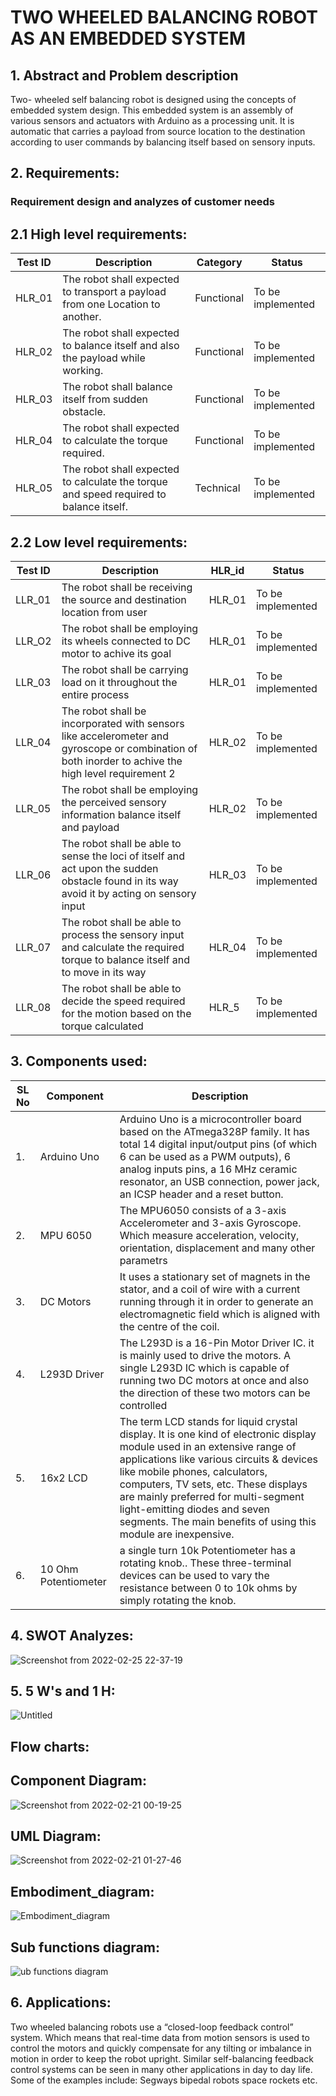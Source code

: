 # TWO WHEELED BALANCING ROBOT AS AN EMBEDDED SYSTEM

## 1.	Abstract and Problem description

 Two- wheeled self balancing robot is designed using the concepts of embedded system design. This embedded system is an assembly of various sensors and actuators with Arduino as a processing unit. It is automatic that carries a payload from source location to the destination according to user commands by balancing itself based on sensory inputs.



## 2.	Requirements: 


### Requirement design and analyzes of customer needs


## 2.1	High level requirements:


| Test ID | Description | Category | Status |
|---------|-------------|----------|--------|
|HLR_01|The robot shall expected to transport a payload from one Location to another.| Functional | To be implemented |
|HLR_02| The robot shall expected to balance itself and also the payload while working.|Functional | To be implemented |
|HLR_03| The robot shall balance itself from sudden obstacle.| Functional | To be implemented |
|HLR_04| The robot shall expected to calculate the torque required. | Functional | To be implemented |
|HLR_05| The robot shall expected to calculate the torque and speed required to balance itself. | Technical | To be implemented |



## 2.2 Low level requirements:


| Test ID | Description | HLR_id | Status |
|---------|-------------|--------|--------|
| LLR_01 | The robot shall be receiving the source and destination location from user   | HLR_01 | To be implemented |
| LLR_O2 |  The robot shall be employing its wheels connected to DC motor to achive its goal | HLR_01  | To be implemented |
| LLR_03 | The robot shall be carrying load on it throughout the entire process  | HLR_01  | To be implemented |
| LLR_04 | The robot shall be incorporated with sensors like accelerometer and gyroscope or combination of both inorder to achive the high level requirement 2  | HLR_02   | To be implemented | 
| LLR_05 | The robot shall be employing the perceived sensory information balance itself and payload  | HLR_02  | To be implemented |
| LLR_06 | The robot shall be able to sense the loci of itself and act upon the sudden obstacle found in its way avoid it by acting on sensory input  | HLR_03   | To be implemented | 
| LLR_07 | The robot shall be able to process the sensory input and calculate the required torque to balance itself and to move in its way  |HLR_04   | To be implemented | 
| LLR_08 | The robot shall be able to decide the speed required for the motion based on the torque calculated  | HLR_5  | To be implemented |



## 3. Components used:

|SL No | Component | Description|
|------|-----------|------------|
| 1. | Arduino Uno | Arduino Uno is a microcontroller board based on the ATmega328P family. It has total 14 digital input/output pins (of which 6 can be used as a PWM outputs), 6 analog inputs pins, a 16 MHz ceramic resonator, an USB connection,  power jack, an ICSP header and a reset button.  |
| 2. | MPU 6050 | The MPU6050 consists of a 3-axis Accelerometer and 3-axis Gyroscope. Which measure acceleration, velocity, orientation, displacement and many other parametrs |
| 3. | DC Motors | It uses a stationary set of magnets in the stator, and a coil of wire with a current running through it in order to generate an electromagnetic field which is aligned with the centre of the coil. |
| 4. |  L293D Driver | The L293D is a 16-Pin Motor Driver IC. it is mainly used to drive the motors. A single L293D IC which is capable of running two DC motors at once and also the direction of these two motors can be controlled |
| 5.| 16x2 LCD |  The term LCD stands for liquid crystal display. It is one kind of electronic display module used in an extensive range of applications like various circuits & devices like mobile phones, calculators, computers, TV sets, etc. These displays are mainly preferred for multi-segment light-emitting diodes and seven segments. The main benefits of using this module are inexpensive. |
| 6. | 10 Ohm Potentiometer|  a single turn 10k Potentiometer has a rotating knob.. These three-terminal devices can be used to vary the resistance between 0 to 10k ohms by simply rotating the knob.|

## 4. SWOT Analyzes:

![Screenshot from 2022-02-25 22-37-19](https://user-images.githubusercontent.com/98843684/155757581-2c266b12-3588-41f6-b09d-81a004a3c250.png)

## 5. 5 W's and 1 H:

![Untitled](https://user-images.githubusercontent.com/98843684/155759301-6e9c138b-fa66-43b0-af22-87c89a57f155.png)

## Flow charts:

## Component Diagram:
![Screenshot from 2022-02-21 00-19-25](https://user-images.githubusercontent.com/98843684/155760433-535eb24f-f37f-423a-bfc1-db17a4b079d3.png)


## UML Diagram:
![Screenshot from 2022-02-21 01-27-46](https://user-images.githubusercontent.com/98843684/155760307-09afa89a-7e2b-467e-b91f-1489c9bd50d0.png)

## Embodiment_diagram:

![Embodiment_diagram](https://user-images.githubusercontent.com/98843684/155760993-ae608a40-89d8-418c-bf0f-e9efc900700c.png)

## Sub functions diagram:

![ub functions diagram](https://user-images.githubusercontent.com/98843684/155761265-41e2a256-1f11-4083-b91d-d56c7cefaf3f.png)


## 6. Applications:

Two wheeled balancing robots use a “closed-loop feedback control” system. Which means that real-time data from motion sensors is used to control the motors and quickly compensate for any tilting or imbalance in  motion in order to keep the robot upright. Similar self-balancing feedback control systems can be seen in many other applications in day to day life. Some of the examples include:
 Segways
 bipedal robots
 space rockets
etc.



